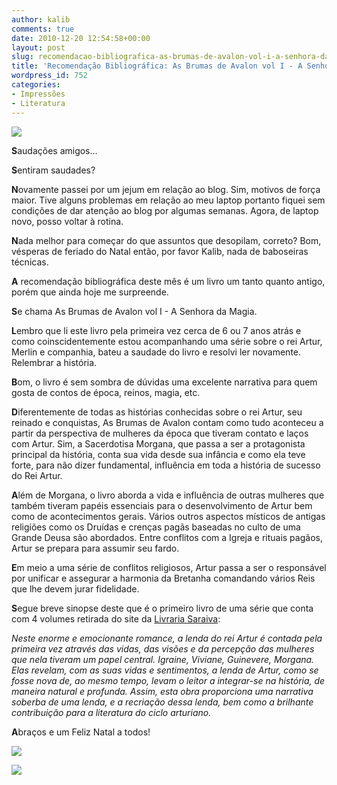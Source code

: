 ```yaml
---
author: kalib
comments: true
date: 2010-12-20 12:54:58+00:00
layout: post
slug: recomendacao-bibliografica-as-brumas-de-avalon-vol-i-a-senhora-da-magia
title: 'Recomendação Bibliográfica: As Brumas de Avalon vol I - A Senhora da Magia'
wordpress_id: 752
categories:
- Impressões
- Literatura
---
```


[![](http://marcelocavalcante.net/portal/wp-content/uploads/2010/12/avalon1.jpg)](http://marcelocavalcante.net/portal/wp-content/uploads/2010/12/avalon1.jpg)


**S**audações amigos...

**S**entiram saudades?

**N**ovamente passei por um jejum em relação ao blog. Sim, motivos de força maior. Tive alguns problemas em relação ao meu laptop portanto fiquei sem condições de dar atenção ao blog por algumas semanas. Agora, de laptop novo, posso voltar à rotina.

**N**ada melhor para começar do que assuntos que desopilam, correto? Bom, vésperas de feriado do Natal então, por favor Kalib, nada de baboseiras técnicas.

**A** recomendação bibliográfica deste mês é um livro um tanto quanto antigo, porém que ainda hoje me surpreende.

**S**e chama As Brumas de Avalon vol I - A Senhora da Magia.

**L**embro que li este livro pela primeira vez cerca de 6 ou 7 anos atrás e como coinscidentemente estou acompanhando uma série sobre o rei Artur, Merlin e companhia, bateu a saudade do livro e resolvi ler novamente. Relembrar a história.

**B**om, o livro é sem sombra de dúvidas uma excelente narrativa para quem gosta de contos de época, reinos, magia, etc.

**D**iferentemente de todas as histórias conhecidas sobre o rei Artur, seu reinado e conquistas, As Brumas de Avalon contam como tudo aconteceu a partir da perspectiva de mulheres da época que tiveram contato e laços com Artur. Sim, a Sacerdotisa Morgana, que passa a ser a protagonista principal da história, conta sua vida desde sua infância e como ela teve forte, para não dizer fundamental, influência em toda a história de sucesso do Rei Artur.

**A**lém de Morgana, o livro aborda a vida e influência de outras mulheres que também tiveram papéis essenciais para o desenvolvimento de Artur bem como de acontecimentos gerais. Vários outros aspectos místicos de antigas religiões como os Druídas e crenças pagãs baseadas no culto de uma Grande Deusa são abordados. Entre conflitos com a Igreja e rituais pagãos, Artur se prepara para assumir seu fardo.

**E**m meio a uma série de conflitos religiosos, Artur passa a ser o responsável por unificar e assegurar a harmonia da Bretanha comandando vários Reis que lhe devem jurar fidelidade.

**S**egue breve sinopse deste que é o primeiro livro de uma série que conta com 4 volumes retirada do site da [Livraria Saraiva](http://www.livrariasaraiva.com.br/produto/2615172/as-brumas-de-avalon-1-a-senhora-da-magia/?ID=BB726B7B7DA0C140A12050458):

_Neste enorme e emocionante romance, a lenda do rei Artur é contada pela primeira vez através das vidas, das visões e da percepção das mulheres que nela tiveram um papel central.
Igraine, Viviane, Guinevere, Morgana. Elas revelam, com as suas vidas e sentimentos, a lenda de Artur, como se fosse nova de, ao mesmo tempo, levam o leitor a integrar-se na história, de maneira natural e profunda.
Assim, esta obra proporciona uma narrativa soberba de uma lenda, e a recriação dessa lenda, bem como a brilhante contribuição para a literatura do ciclo arturiano._

**A**braços e um Feliz Natal a todos!


[![](http://marcelocavalcante.net/portal/wp-content/uploads/2010/12/grinch.jpg)](http://marcelocavalcante.net/portal/wp-content/uploads/2010/12/grinch.jpg)




![](http://www.marcelocavalcante.net/portal/imgs/userbar.gif)
